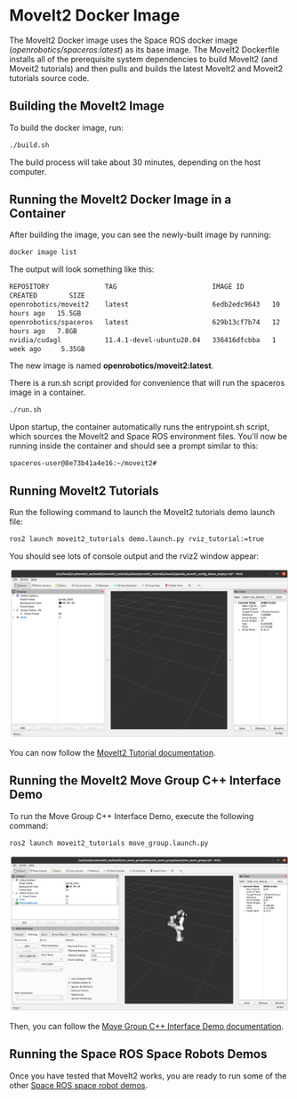 # MoveIt2 Docker Image

The MoveIt2 Docker image uses the Space ROS docker image (*openrobotics/spaceros:latest*) as its base image.
The MoveIt2 Dockerfile installs all of the prerequisite system dependencies to build MoveIt2 (and Moveit2 tutorials) and then pulls and builds the latest MoveIt2 and Moveit2 tutorials source code.

## Building the MoveIt2 Image

To build the docker image, run:

```bash
./build.sh
```

The build process will take about 30 minutes, depending on the host computer.

## Running the MoveIt2 Docker Image in a Container

After building the image, you can see the newly-built image by running:

```bash
docker image list
```

The output will look something like this:

```
REPOSITORY              TAG                        IMAGE ID       CREATED        SIZE
openrobotics/moveit2    latest                     6edb2edc9643   10 hours ago   15.5GB
openrobotics/spaceros   latest                     629b13cf7b74   12 hours ago   7.8GB
nvidia/cudagl           11.4.1-devel-ubuntu20.04   336416dfcbba   1 week ago     5.35GB
```

The new image is named **openrobotics/moveit2:latest**.

There is a run.sh script provided for convenience that will run the spaceros image in a container.

```bash
./run.sh
```

Upon startup, the container automatically runs the entrypoint.sh script, which sources the MoveIt2 and Space ROS environment files.
You'll now be running inside the container and should see a prompt similar to this:

```
spaceros-user@8e73b41a4e16:~/moveit2#
```

## Running MoveIt2 Tutorials

Run the following command to launch the MoveIt2 tutorials demo launch file:

```bash
ros2 launch moveit2_tutorials demo.launch.py rviz_tutorial:=true
```

You should see lots of console output and the rviz2 window appear:

![rviz2 tutorial window](resources/moveit2-rviz-tutorial.png)

You can now follow the [MoveIt2 Tutorial documentation](https://moveit.picknik.ai/main/doc/tutorials/quickstart_in_rviz/quickstart_in_rviz_tutorial.html).

## Running the MoveIt2 Move Group C++ Interface Demo

To run the Move Group C++ Interface Demo, execute the following command:

```bash
ros2 launch moveit2_tutorials move_group.launch.py
```

![rviz2 move group window](resources/moveit2-rviz.png)

Then, you can follow the [Move Group C++ Interface Demo documentation](https://moveit.picknik.ai/humble/doc/examples/move_group_interface/move_group_interface_tutorial.html).

## Running the Space ROS Space Robots Demos

Once you have tested that MoveIt2 works, you are ready to run some of the other [Space ROS space robot demos](../space_robots/README.md).
